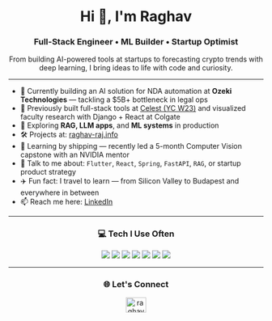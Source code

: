 <h1 align="center">Hi 👋, I'm Raghav</h1>
<h3 align="center">Full-Stack Engineer • ML Builder • Startup Optimist</h3>

<p align="center">From building AI-powered tools at startups to forecasting crypto trends with deep learning, I bring ideas to life with code and curiosity.</p>

---

- 🔭 Currently building an AI solution for NDA automation at **Ozeki Technologies** — tackling a $5B+ bottleneck in legal ops  
- 🚀 Previously built full-stack tools at [Celest (YC W23)](https://www.ycombinator.com/companies/celest) and visualized faculty research with Django + React at Colgate  
- 🧠 Exploring **RAG, LLM apps**, and **ML systems** in production  
- 🛠️ Projects at: [raghav-raj.info](https://raghav-raj.info)  
- 🌱 Learning by shipping — recently led a 5-month Computer Vision capstone with an NVIDIA mentor  
- 💬 Talk to me about: `Flutter`, `React`, `Spring`, `FastAPI`, `RAG`, or startup product strategy  
- ✈️ Fun fact: I travel to learn — from Silicon Valley to Budapest and everywhere in between  
- 📫 Reach me here: [LinkedIn](https://www.linkedin.com/in/raghavrajsah/)

---

<h3 align="center">💻 Tech I Use Often</h3>
<p align="center">
  <img src="https://img.shields.io/badge/Java-Fullstack-blue" />
  <img src="https://img.shields.io/badge/React-Frontend-61DAFB" />
  <img src="https://img.shields.io/badge/Flutter-Mobile-blue" />
  <img src="https://img.shields.io/badge/FastAPI-Backend-green" />
  <img src="https://img.shields.io/badge/Python-ML-3776AB" />
  <img src="https://img.shields.io/badge/PostgreSQL-Data-336791" />
  <img src="https://img.shields.io/badge/AWS-Deployed-yellow" />
</p>

---

<h3 align="center">🌐 Let's Connect</h3>
<p align="center">
  <a href="https://linkedin.com/in/raghavrajsah" target="blank">
    <img src="https://raw.githubusercontent.com/rahuldkjain/github-profile-readme-generator/master/src/images/icons/Social/linked-in-alt.svg" alt="raghavrajsah" height="30" width="40" />
  </a>
</p>
